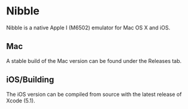 Nibble
======

Nibble is a native Apple I (M6502) emulator for Mac OS X and iOS.

Mac
---

A stable build of the Mac version can be found under the Releases tab.

iOS/Building
------------

The iOS version can be compiled from source with the latest release of Xcode (5.1).
